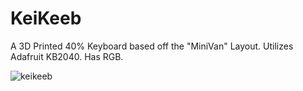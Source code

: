 # KeiKeeb
A 3D Printed 40% Keyboard based off the "MiniVan" Layout. Utilizes Adafruit KB2040. Has RGB.

![keikeeb](https://github.com/potatoworld/KeiKeeb/assets/37276609/5b5814b1-191e-4519-9660-6271ed155231)
